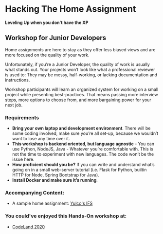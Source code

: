 # Hacking The Home Assignment
**Leveling Up when you don't have the XP**

## Workshop for Junior Developers

Home assignments are here to stay as they offer less biased views and are more focused on the quality of your work.

Unfortunately, if you’re a Junior Developer, the quality of work is usually what stands out. Your projects won’t look like what a professional reviewer is used to: They may be messy, half-working, or lacking documentation and instructions.

Workshop participants will learn an organized system for working on a small project while presenting best-practices. That means passing more interview steps, more options to choose from, and more bargaining power for your next job.

### Requirements
* **Bring your own laptop and development environment**. There will be some coding involved, make sure you’re all set-up, because we wouldn’t want to lose any time over it.
* **This workshop is backend oriented, but language agnostic** - You can use Python, NodeJS, Java - Whatever you’re comfortable with. This is not the time to experiment with new languages. The code won’t be the issue here.
* **How proficient should you be?** If you can write and understand what’s going on in a small web-server tutorial (i.e. Flask for Python, builtin HTTP for Node, Spring Bootstrap for Java).
* **Install Docker and make sure it’s running**.

### Accompanying Content:
* A sample home assignment: [Yulco's IFS](SampleHomeAssignment.md)

### You could've enjoyed this Hands-On workshop at:
* [CodeLand 2020](https://codelandconf.com/workshops/eyal-yavor/)
